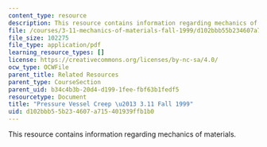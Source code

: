 ```yaml
---
content_type: resource
description: This resource contains information regarding mechanics of materials.
file: /courses/3-11-mechanics-of-materials-fall-1999/d102bbb55b234607a715401939ffb1b0_MIT3_11F99_ex211.pdf
file_size: 102275
file_type: application/pdf
learning_resource_types: []
license: https://creativecommons.org/licenses/by-nc-sa/4.0/
ocw_type: OCWFile
parent_title: Related Resources
parent_type: CourseSection
parent_uid: b34c4b3b-20d4-d199-1fee-fbf63b1fedf5
resourcetype: Document
title: "Pressure Vessel Creep \u2013 3.11 Fall 1999"
uid: d102bbb5-5b23-4607-a715-401939ffb1b0
---
```

This resource contains information regarding mechanics of materials.